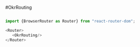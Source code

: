 #OkrRouting

```js

import {BrowserRouter as Router} from "react-router-dom";

<Router>
   <OkrRouting/>
</Router>
   ```
